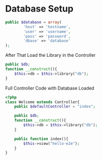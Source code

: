 # Database Setup

```php
public $database = array(
        'host' => 'hostname',
        'user' => 'username',
        'pass' => 'password',
        'dbase' => 'database'
);
```

After That Load the Library in the Controller

```php
public $db;
function __construct(){
    $this->db = $this->library("db");
}
```

Full Controller Code with Database Loaded

```php
<?php
class Welcome extends Controller{
    public $defaultController = "index";

    public $db;
    function __construct(){
        $this->db = $this->library("db");
    }

    public function index(){
        $this->view("hello-e2e");
    }
}
```

